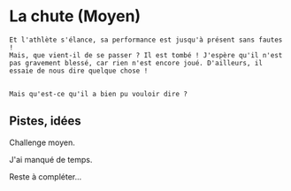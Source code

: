 # La chute (Moyen)

```
Et l'athlète s'élance, sa performance est jusqu'à présent sans fautes !
Mais, que vient-il de se passer ? Il est tombé ! J'espère qu'il n'est pas gravement blessé, car rien n'est encore joué. D'ailleurs, il essaie de nous dire quelque chose !
 

Mais qu'est-ce qu'il a bien pu vouloir dire ?
```

## Pistes, idées

Challenge moyen.

J'ai manqué de temps.

Reste à compléter...